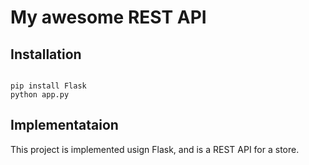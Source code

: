 # My awesome REST API

## Installation

```

pip install Flask 
python app.py

```

## Implementataion

This project is implemented usign Flask, and is a REST API for a store.
